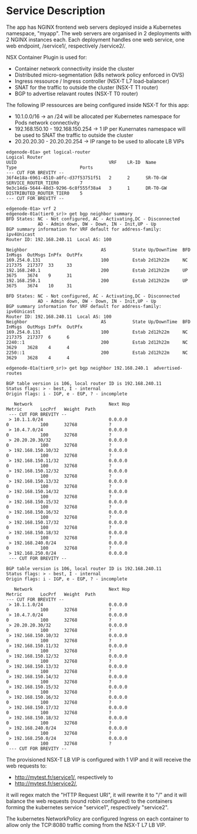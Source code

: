 # Service Description

The app has NGINX frontend web servers deployed inside a Kubernetes namespace, "myapp".
The web servers are organised in 2 deployments with 2 NGINX instances each. Each deployment handles one web service, one web endpoint, /service1/,  respectively /service2/.

NSX Container Plugin is used for:

- Container network connectivity inside the cluster
- Distributed micro-segmentation (k8s network policy enforced in OVS)
- Ingress ressource / Ingress controller (NSX-T L7 load-balancer)
- SNAT for the traffic to outside the cluster (NSX-T T1 router)
- BGP to advertise relavant routes (NSX-T T0 router)

The following IP ressources are being configured inside NSX-T for this app:

- 10.1.0.0/16 -> an /24 will be allocated per Kubernetes namespace for Pods network connectivity
- 192.168.150.10 - 192.168.150.254 -> 1 IP per Kunernates namespace will be used to SNAT the traffic to outside the cluster
- 20.20.20.30 - 20.20.20.254 -> IP range to be used to allocate LB VIPs

```text
edgenode-01a> get logical-router
Logical Router
UUID                                   VRF    LR-ID  Name                              Type                        Ports
--- CUT FOR BREVITY --
36f4e18a-6961-4510-a0fc-d37f53751f51   2      2      SR-T0-GW                          SERVICE_ROUTER_TIER0        7
9e3c14da-5644-48d3-9296-6c8f555f38a4   3      1      DR-T0-GW                          DISTRIBUTED_ROUTER_TIER0    5
--- CUT FOR BREVITY --

edgenode-01a> vrf 2
edgenode-01a(tier0_sr)> get bgp neighbor summary
BFD States: NC - Not configured, AC - Activating,DC - Disconnected
            AD - Admin down, DW - Down, IN - Init,UP - Up
BGP summary information for VRF default for address-family: ipv4Unicast
Router ID: 192.168.240.11  Local AS: 100

Neighbor                            AS          State Up/DownTime  BFD InMsgs  OutMsgs InPfx  OutPfx
169.254.0.131                       100         Estab 2d12h22m     NC  217375  217377  33     33
192.168.240.1                       200         Estab 2d12h22m     UP  3675    3674    9      31
192.168.250.1                       200         Estab 2d12h22m     UP  3675    3674    10     31

BFD States: NC - Not configured, AC - Activating,DC - Disconnected
            AD - Admin down, DW - Down, IN - Init,UP - Up
BGP summary information for VRF default for address-family: ipv6Unicast
Router ID: 192.168.240.11  Local AS: 100
Neighbor                            AS          State Up/DownTime  BFD InMsgs  OutMsgs InPfx  OutPfx
169.254.0.131                       100         Estab 2d12h22m     NC  217375  217377  6      6
2240::1                             200         Estab 2d12h22m     NC  3629    3628    4      4
2250::1                             200         Estab 2d12h22m     NC  3629    3628    4      4

edgenode-01a(tier0_sr)> get bgp neighbor 192.168.240.1  advertised-routes

BGP table version is 106, local router ID is 192.168.240.11
Status flags: > - best, I - internal
Origin flags: i - IGP, e - EGP, ? - incomplete

   Network                             Next Hop                            Metric       LocPrf   Weight  Path
 --- CUT FOR BREVITY --
 > 10.1.1.0/24                         0.0.0.0                             0            100      32768            ?
 > 10.4.7.0/24                         0.0.0.0                             0            100      32768            ?
 > 20.20.20.30/32                      0.0.0.0                             0            100      32768            ?
 > 192.168.150.10/32                   0.0.0.0                             0            100      32768            ?
 > 192.168.150.11/32                   0.0.0.0                             0            100      32768            ?
 > 192.168.150.12/32                   0.0.0.0                             0            100      32768            ?
 > 192.168.150.13/32                   0.0.0.0                             0            100      32768            ?
 > 192.168.150.14/32                   0.0.0.0                             0            100      32768            ?
 > 192.168.150.15/32                   0.0.0.0                             0            100      32768            ?
 > 192.168.150.16/32                   0.0.0.0                             0            100      32768            ?
 > 192.168.150.17/32                   0.0.0.0                             0            100      32768            ?
 > 192.168.150.18/32                   0.0.0.0                             0            100      32768            ?
 > 192.168.240.0/24                    0.0.0.0                             0            100      32768            ?
 > 192.168.250.0/24                    0.0.0.0
 --- CUT FOR BREVITY --

BGP table version is 106, local router ID is 192.168.240.11
Status flags: > - best, I - internal
Origin flags: i - IGP, e - EGP, ? - incomplete

   Network                             Next Hop                            Metric       LocPrf   Weight  Path
--- CUT FOR BREVITY --
 > 10.1.1.0/24                         0.0.0.0                             0            100      32768            ?
 > 10.4.7.0/24                         0.0.0.0                             0            100      32768            ?
 > 20.20.20.30/32                      0.0.0.0                             0            100      32768            ?
 > 192.168.150.10/32                   0.0.0.0                             0            100      32768            ?
 > 192.168.150.11/32                   0.0.0.0                             0            100      32768            ?
 > 192.168.150.12/32                   0.0.0.0                             0            100      32768            ?
 > 192.168.150.13/32                   0.0.0.0                             0            100      32768            ?
 > 192.168.150.14/32                   0.0.0.0                             0            100      32768            ?
 > 192.168.150.15/32                   0.0.0.0                             0            100      32768            ?
 > 192.168.150.16/32                   0.0.0.0                             0            100      32768            ?
 > 192.168.150.17/32                   0.0.0.0                             0            100      32768            ?
 > 192.168.150.18/32                   0.0.0.0                             0            100      32768            ?
 > 192.168.240.0/24                    0.0.0.0                             0            100      32768            ?
 > 192.168.250.0/24                    0.0.0.0                             0            100      32768            ?
 --- CUT FOR BREVITY --
```

The provisioned NSX-T LB VIP is configured with 1 VIP and it will receive the web requests to:

- http://mytest.fr/service1/, respectively to
- http://mytest.fr/service2/,

it will regex match the "HTTP Request URI", it will rewrite it to "/" and it will balance the web requests (round robin configured) to the containers forming the kubernetes service "service1", respectively "service2".

The kubernetes NetworkPolicy are configured Ingress on each container to allow only the TCP:8080 traffic coming from the NSX-T L7 LB VIP.
